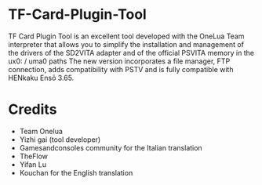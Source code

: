# TF-Card-Plugin-Tool
TF Card Plugin Tool is an excellent tool developed with the OneLua Team interpreter that allows you to simplify the installation and management of the drivers of the SD2VITA adapter and of the official PSVITA memory in the ux0: / uma0 paths
The new version incorporates a file manager, FTP connection, adds compatibility with PSTV and is fully compatible with HENkaku Ensō 3.65.
# Credits
- Team Onelua
- Yizhi gai (tool developer)
- Gamesandconsoles community for the Italian translation
- TheFlow
- Yifan Lu
- Kouchan for the English translation
